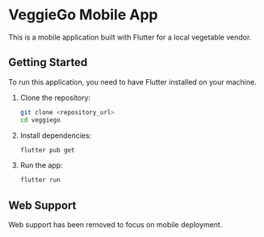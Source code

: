 # VeggieGo Mobile App

This is a mobile application built with Flutter for a local vegetable vendor.

## Getting Started

To run this application, you need to have Flutter installed on your machine.

1.  Clone the repository:

    ```bash
    git clone <repository_url>
    cd veggiego
    ```

2.  Install dependencies:

    ```bash
    flutter pub get
    ```

3.  Run the app:

    ```bash
    flutter run
    ```

## Web Support

Web support has been removed to focus on mobile deployment.
